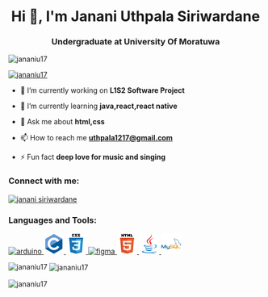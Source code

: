 <h1 align="center">Hi 👋, I'm Janani Uthpala Siriwardane</h1>
<h3 align="center">Undergraduate at University Of Moratuwa</h3>

<p align="left"> <img src="https://komarev.com/ghpvc/?username=jananiu17&label=Profile%20views&color=0e75b6&style=flat" alt="jananiu17" /> </p>

<p align="left"> <a href="https://github.com/ryo-ma/github-profile-trophy"><img src="https://github-profile-trophy.vercel.app/?username=jananiu17" alt="jananiu17" /></a> </p>

- 🔭 I’m currently working on **L1S2 Software Project**

- 🌱 I’m currently learning **java,react,react native**

- 💬 Ask me about **html,css**

- 📫 How to reach me **uthpala1217@gmail.com**

- ⚡ Fun fact **deep love for music and singing**

<h3 align="left">Connect with me:</h3>
<p align="left">
<a href="https://linkedin.com/in/janani siriwardane" target="blank"><img align="center" src="https://raw.githubusercontent.com/rahuldkjain/github-profile-readme-generator/master/src/images/icons/Social/linked-in-alt.svg" alt="janani siriwardane" height="30" width="40" /></a>
</p>

<h3 align="left">Languages and Tools:</h3>
<p align="left"> <a href="https://www.arduino.cc/" target="_blank" rel="noreferrer"> <img src="https://cdn.worldvectorlogo.com/logos/arduino-1.svg" alt="arduino" width="40" height="40"/> </a> <a href="https://www.cprogramming.com/" target="_blank" rel="noreferrer"> <img src="https://raw.githubusercontent.com/devicons/devicon/master/icons/c/c-original.svg" alt="c" width="40" height="40"/> </a> <a href="https://www.w3schools.com/css/" target="_blank" rel="noreferrer"> <img src="https://raw.githubusercontent.com/devicons/devicon/master/icons/css3/css3-original-wordmark.svg" alt="css3" width="40" height="40"/> </a> <a href="https://www.figma.com/" target="_blank" rel="noreferrer"> <img src="https://www.vectorlogo.zone/logos/figma/figma-icon.svg" alt="figma" width="40" height="40"/> </a> <a href="https://www.w3.org/html/" target="_blank" rel="noreferrer"> <img src="https://raw.githubusercontent.com/devicons/devicon/master/icons/html5/html5-original-wordmark.svg" alt="html5" width="40" height="40"/> </a> <a href="https://www.java.com" target="_blank" rel="noreferrer"> <img src="https://raw.githubusercontent.com/devicons/devicon/master/icons/java/java-original.svg" alt="java" width="40" height="40"/> </a> <a href="https://www.mysql.com/" target="_blank" rel="noreferrer"> <img src="https://raw.githubusercontent.com/devicons/devicon/master/icons/mysql/mysql-original-wordmark.svg" alt="mysql" width="40" height="40"/> </a> </p>

<p><img align="left" src="https://github-readme-stats.vercel.app/api/top-langs?username=jananiu17&show_icons=true&locale=en&layout=compact" alt="jananiu17" /></p>

<p>&nbsp;<img align="center" src="https://github-readme-stats.vercel.app/api?username=jananiu17&show_icons=true&locale=en" alt="jananiu17" /></p>

<p><img align="center" src="https://github-readme-streak-stats.herokuapp.com/?user=jananiu17&" alt="jananiu17" /></p>
